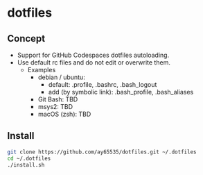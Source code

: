 # dotfiles

## Concept

* Support for GitHub Codespaces dotfiles autoloading.
* Use default rc files and do not edit or overwrite them.
  * Examples
    * debian / ubuntu:
      * default: .profile, .bashrc, .bash_logout
      * add (by symbolic link): .bash_profile, .bash_aliases
    * Git Bash: TBD
    * msys2: TBD
    * macOS (zsh): TBD

## Install

```sh
git clone https://github.com/ay65535/dotfiles.git ~/.dotfiles
cd ~/.dotfiles
./install.sh
```
